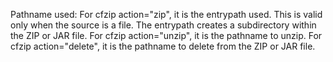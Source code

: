 Pathname used:
             For cfzip action="zip", it is the entrypath used. This is valid only
            when the source is a file. The entrypath creates a subdirectory within
            the ZIP or JAR file.
             For cfzip action="unzip", it is the pathname to unzip.
             For cfzip action="delete", it is the pathname to delete from the
            ZIP or JAR file.